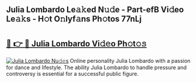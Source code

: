 ## Julia Lombardo Le𝚊𝚔ed N𝚞𝚍e - Part-efB Vi𝚍eo Le𝚊𝚔s - H𝚘t O𝚗lyf𝚊ns Ph𝚘tos 77nLj

# <h2><a href="http://hf1unai.feru.top/?c=Julia+Lombardo">🔗 👉 🔴 Julia Lombardo Vi𝚍𝚎o Ph𝚘t𝚘𝚜</a></h2>

[![Julia Lombardo Nu𝚍𝚎s](https://i.imgur.com/0TWrTi3.gif)](http://hf1unai.feru.top/?c=Julia+Lombardo)
Online personality Julia Lombardo with a passion for dance and lifestyle. The ability Julia Lombardo to handle pressure and controversy is essential for a successful public figure. 
